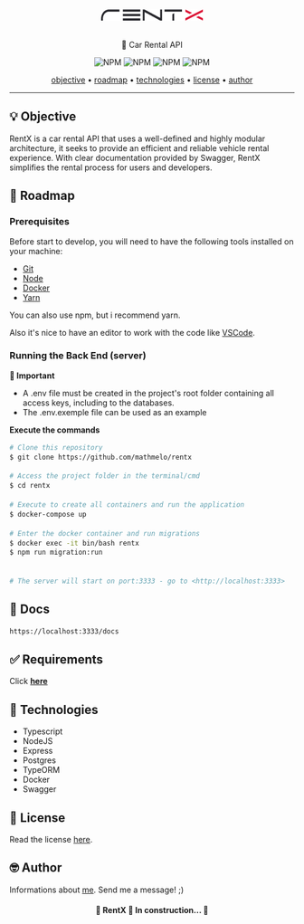 <div align="center">
    <img src="./.github/logo.png" height="20"/>
</div>
<br>
<p align="center">🚀 Car Rental API</p>
<p align="center">
  <img alt="NPM" src="https://img.shields.io/github/license/mathmelo/rentx">
  <img alt="NPM" src="https://img.shields.io/github/issues/mathmelo/rentx">
  <img alt="NPM" src="https://img.shields.io/github/forks/mathmelo/rentx">
  <img alt="NPM" src="https://img.shields.io/github/stars/mathmelo/rentx">
</p>

<div align="center">
 <a href="#-objective">objective</a> •
 <a href="#-roadmap">roadmap</a> • 
 <a href="#-technologies">technologies</a> • 
 <a href="#-license">license</a> • 
 <a href="#-author">author</a>
</div>

---

## 💡 Objective
<p>RentX is a car rental API that uses a well-defined and highly modular architecture, it seeks to provide an efficient and reliable vehicle rental experience. With clear documentation provided by Swagger, RentX simplifies the rental process for users and developers.</p>

## 🎌 Roadmap

### Prerequisites
Before start to develop, you will need to have the following tools installed on your machine:
<ul>
  <li><a href="https://git-scm.com">Git</a></li>
  <li><a href="https://nodejs.org/en/">Node</a></li>
  <li><a href="https://docs.docker.com/engine/install/">Docker</a></li>
  <li><a href="https://yarnpkg.com/getting-started/install">Yarn</a></li>
</ul>

You can also use npm, but i recommend yarn.

Also it's nice to have an editor to work with the code like [VSCode](https://code.visualstudio.com/).

### Running the Back End (server)

**🚫 Important**
- A .env file must be created in the project's root folder containing all access keys, including  to the databases.
- The .env.exemple file can be used as an example

**Execute the commands**

```bash
# Clone this repository
$ git clone https://github.com/mathmelo/rentx

# Access the project folder in the terminal/cmd
$ cd rentx

# Execute to create all containers and run the application
$ docker-compose up

# Enter the docker container and run migrations
$ docker exec -it bin/bash rentx
$ npm run migration:run


# The server will start on port:3333 - go to <http://localhost:3333>
```
## 📝 Docs

```bash
https://localhost:3333/docs
```

## ✅ Requirements

Click **[here](Requirements.md)**


## 💜 Technologies
- Typescript
- NodeJS
- Express
- Postgres
- TypeORM
- Docker
- Swagger

## 📕 License

Read the license [here](https://github.com/mathmelo/rentx/blob/main/LICENSE).

## 🤓 Author

Informations about [me](https://github.com/mathmelo).
Send me a message! ;)

<h4 align="center"> 
	🚧  RentX 🚀 In construction...  🚧</br>
</h4>
